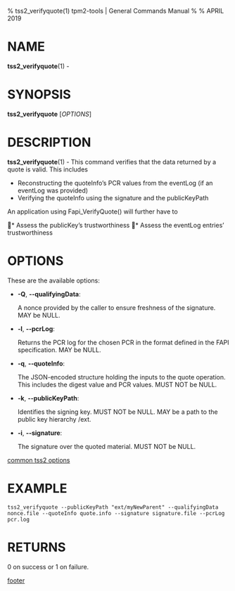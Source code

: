 % tss2_verifyquote(1) tpm2-tools | General Commands Manual
%
% APRIL 2019

# NAME

**tss2_verifyquote**(1) -

# SYNOPSIS

**tss2_verifyquote** [*OPTIONS*]

# DESCRIPTION

**tss2_verifyquote**(1) - This command verifies that the data returned by a quote is valid. This includes

  * Reconstructing the quoteInfo’s PCR values from the eventLog (if an eventLog was provided)
  * Verifying the quoteInfo using the signature and the publicKeyPath

An application using Fapi_VerifyQuote() will further have to

* Assess the publicKey’s trustworthiness
* Assess the eventLog entries’ trustworthiness

# OPTIONS

These are the available options:

  * **-Q**, **\--qualifyingData**:

    A nonce provided by the caller to ensure freshness of the signature. MAY be NULL.

  * **-l**, **\--pcrLog**:

    Returns the PCR log for the chosen PCR in the format defined in the FAPI specification. MAY be NULL.

  * **-q**, **\--quoteInfo**:

    The JSON-encoded structure holding the inputs to the quote operation. This includes the digest value and PCR values. MUST NOT be NULL.

  * **-k**, **\--publicKeyPath**:

    Identifies the signing key. MUST NOT be NULL. MAY be a path to the public key hierarchy /ext.

  * **-i**, **\--signature**:

    The signature over the quoted material. MUST NOT be NULL.

[common tss2 options](common/tss2-options.md)

# EXAMPLE

    tss2_verifyquote --publicKeyPath "ext/myNewParent" --qualifyingData nonce.file --quoteInfo quote.info --signature signature.file --pcrLog pcr.log

# RETURNS

0 on success or 1 on failure.

[footer](common/footer.md)
